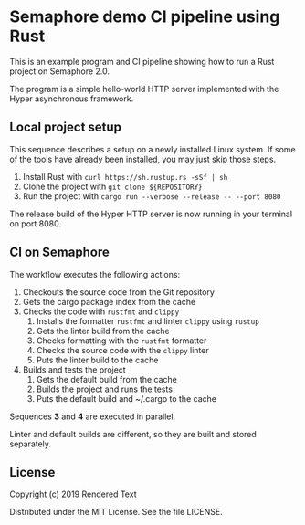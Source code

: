 # Semaphore demo CI pipeline using Rust


This is an example program and CI pipeline showing how to run a Rust project on Semaphore 2.0.

The program is a simple hello-world HTTP server implemented with the Hyper asynchronous framework.

## Local project setup

This sequence describes a setup on a newly installed Linux system. If some of the tools have already been installed, you may just skip those steps.

1. Install Rust with `curl https://sh.rustup.rs -sSf | sh`
2. Clone the project with `git clone ${REPOSITORY}`
3. Run the project with `cargo run --verbose --release -- --port 8080`

The release build of the Hyper HTTP server is now running in your terminal on port 8080.

## CI on Semaphore

The workflow executes the following actions:
1. Checkouts the source code from the Git repository
2. Gets the cargo package index from the cache
3. Checks the code with `rustfmt` and `clippy`
   1. Installs the formatter `rustfmt` and linter `clippy` using `rustup`
   2. Gets the linter build from the cache
   3. Checks formatting with the `rustfmt` formatter
   4. Checks the source code with the `clippy` linter
   5. Puts the linter build to the cache
4. Builds and tests the project
   1. Gets the default build from the cache
   2. Builds the project and runs the tests
   3. Puts the default build and ~/.cargo to the cache

Sequences **3** and **4** are executed in parallel.

Linter and default builds are different, so they are built and stored separately.

## License

Copyright (c) 2019 Rendered Text

Distributed under the MIT License. See the file LICENSE.
